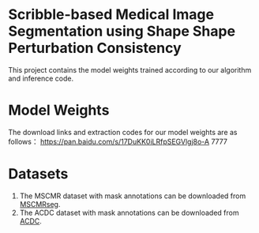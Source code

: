 # Scribble-based Medical Image Segmentation using Shape Shape Perturbation Consistency
This project contains the model weights trained according to our algorithm and inference code.

# Model Weights
The download links and extraction codes for our model weights are as follows：
https://pan.baidu.com/s/17DuKK0iLRfpSEGVlgj8o-A 
7777

# Datasets
1. The MSCMR dataset with mask annotations can be downloaded from [MSCMRseg](https://zmiclab.github.io/zxh/0/mscmrseg19/data.html).
2. The ACDC dataset with mask annotations can be downloaded from [ACDC](https://www.creatis.insa-lyon.fr/Challenge/acdc/).

